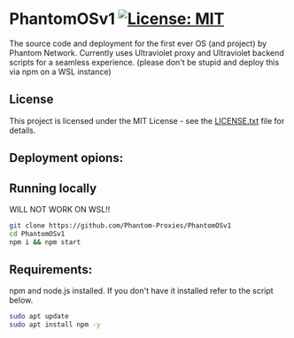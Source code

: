 # PhantomOSv1 [![License: MIT](https://img.shields.io/badge/License-MIT-yellow.svg)](https://github.com/Phantom-Proxies/PhantomOSv1/blob/main/LICENSE.txt)
The source code and deployment for the first ever OS (and project) by Phantom Network.
Currently uses Ultraviolet proxy and Ultraviolet backend scripts for a seamless experience.
(please don't be stupid and deploy this via npm on a WSL instance)

## License
This project is licensed under the MIT License - see the [LICENSE.txt](LICENSE.txt) file for details.


## Deployment opions:
## Running locally
WILL NOT WORK ON WSL!!

```sh
git clone https://github.com/Phantom-Proxies/PhantomOSv1
cd PhantomOSv1
npm i && npm start
```
## Requirements:
npm and node.js installed. If you don't have it installed refer to the script below.

```sh
sudo apt update
sudo apt install npm -y
```
